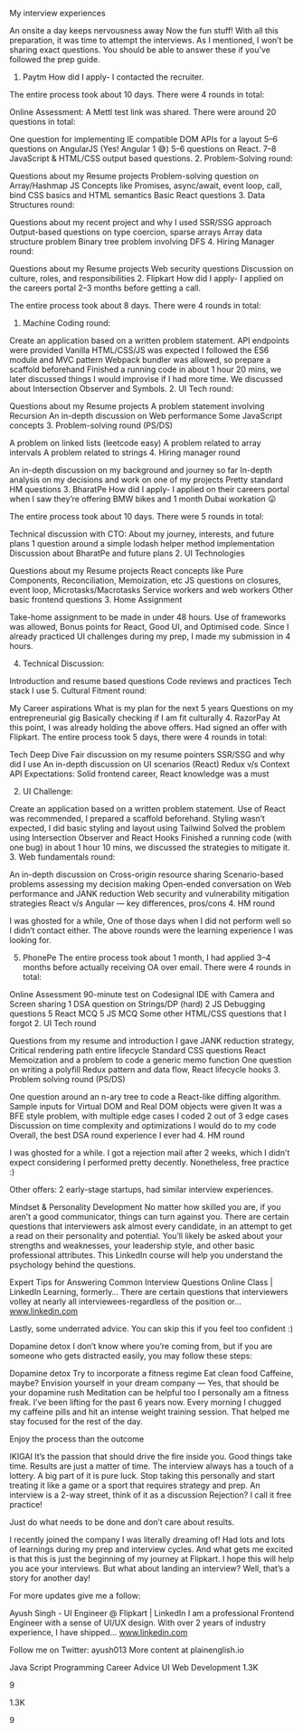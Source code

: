 My interview experiences

An onsite a day keeps nervousness away
Now the fun stuff! With all this preparation, it was time to attempt the interviews. As I mentioned, I won’t be sharing exact questions. You should be able to answer these if you’ve followed the prep guide.

1. Paytm
   How did I apply- I contacted the recruiter.

The entire process took about 10 days. There were 4 rounds in total:

Online Assessment:
A Mettl test link was shared. There were around 20 questions in total:

One question for implementing IE compatible DOM APIs for a layout
5–6 questions on AngularJS (Yes! Angular 1 😅)
5–6 questions on React.
7–8 JavaScript & HTML/CSS output based questions. 2. Problem-Solving round:

Questions about my Resume projects
Problem-solving question on Array/Hashmap
JS Concepts like Promises, async/await, event loop, call, bind
CSS basics and HTML semantics
Basic React questions 3. Data Structures round:

Questions about my recent project and why I used SSR/SSG approach
Output-based questions on type coercion, sparse arrays
Array data structure problem
Binary tree problem involving DFS 4. Hiring Manager round:

Questions about my Resume projects
Web security questions
Discussion on culture, roles, and responsibilities 2. Flipkart
How did I apply- I applied on the careers portal 2–3 months before getting a call.

The entire process took about 8 days. There were 4 rounds in total:

1. Machine Coding round:

Create an application based on a written problem statement.
API endpoints were provided
Vanilla HTML/CSS/JS was expected
I followed the ES6 module and MVC pattern
Webpack bundler was allowed, so prepare a scaffold beforehand
Finished a running code in about 1 hour 20 mins, we later discussed things I would improvise if I had more time.
We discussed about Intersection Observer and Symbols. 2. UI Tech round:

Questions about my Resume projects
A problem statement involving Recursion
An in-depth discussion on Web performance
Some JavaScript concepts 3. Problem-solving round (PS/DS)

A problem on linked lists (leetcode easy)
A problem related to array intervals
A problem related to strings 4. Hiring manager round

An in-depth discussion on my background and journey so far
In-depth analysis on my decisions and work on one of my projects
Pretty standard HM questions 3. BharatPe
How did I apply- I applied on their careers portal when I saw they’re offering BMW bikes and 1 month Dubai workation 😛

The entire process took about 10 days. There were 5 rounds in total:

Technical discussion with CTO:
About my journey, interests, and future plans
1 question around a simple lodash helper method implementation
Discussion about BharatPe and future plans 2. UI Technologies

Questions about my Resume projects
React concepts like Pure Components, Reconciliation, Memoization, etc
JS questions on closures, event loop, Microtasks/Macrotasks
Service workers and web workers
Other basic frontend questions 3. Home Assignment

Take-home assignment to be made in under 48 hours. Use of frameworks was allowed, Bonus points for React, Good UI, and Optimised code. Since I already practiced UI challenges during my prep, I made my submission in 4 hours.

4. Technical Discussion:

Introduction and resume based questions
Code reviews and practices
Tech stack I use 5. Cultural Fitment round:

My Career aspirations
What is my plan for the next 5 years
Questions on my entrepreneurial gig
Basically checking if I am fit culturally 4. RazorPay
At this point, I was already holding the above offers. Had signed an offer with Flipkart. The entire process took 5 days, there were 4 rounds in total:

Tech Deep Dive
Fair discussion on my resume pointers
SSR/SSG and why did I use
An in-depth discussion on UI scenarios (React)
Redux v/s Context API
Expectations: Solid frontend career, React knowledge was a must

2. UI Challenge:

Create an application based on a written problem statement.
Use of React was recommended, I prepared a scaffold beforehand.
Styling wasn’t expected, I did basic styling and layout using Tailwind
Solved the problem using Intersection Observer and React Hooks
Finished a running code (with one bug) in about 1 hour 10 mins, we discussed the strategies to mitigate it. 3. Web fundamentals round:

An in-depth discussion on Cross-origin resource sharing
Scenario-based problems assessing my decision making
Open-ended conversation on Web performance and JANK reduction
Web security and vulnerability mitigation strategies
React v/s Angular — key differences, pros/cons 4. HM round

I was ghosted for a while, One of those days when I did not perform well so I didn’t contact either. The above rounds were the learning experience I was looking for.

5. PhonePe
   The entire process took about 1 month, I had applied 3–4 months before actually receiving OA over email. There were 4 rounds in total:

Online Assessment
90-minute test on Codesignal IDE with Camera and Screen sharing
1 DSA question on Strings/DP (hard)
2 JS Debugging questions
5 React MCQ
5 JS MCQ
Some other HTML/CSS questions that I forgot 2. UI Tech round

Questions from my resume and introduction I gave
JANK reduction strategy, Critical rendering path entire lifecycle
Standard CSS questions
React Memoization and a problem to code a generic memo function
One question on writing a polyfill
Redux pattern and data flow, React lifecycle hooks 3. Problem solving round (PS/DS)

One question around an n-ary tree to code a React-like diffing algorithm.
Sample inputs for Virtual DOM and Real DOM objects were given
It was a BFE style problem, with multiple edge cases
I coded 2 out of 3 edge cases
Discussion on time complexity and optimizations I would do to my code
Overall, the best DSA round experience I ever had 4. HM round

I was ghosted for a while. I got a rejection mail after 2 weeks, which I didn’t expect considering I performed pretty decently. Nonetheless, free practice :)

Other offers: 2 early-stage startups, had similar interview experiences.

Mindset & Personality Development
No matter how skilled you are, if you aren’t a good communicator, things can turn against you. There are certain questions that interviewers ask almost every candidate, in an attempt to get a read on their personality and potential. You’ll likely be asked about your strengths and weaknesses, your leadership style, and other basic professional attributes. This LinkedIn course will help you understand the psychology behind the questions.

Expert Tips for Answering Common Interview Questions Online Class | LinkedIn Learning, formerly…
There are certain questions that interviewers volley at nearly all interviewees-regardless of the position or…
www.linkedin.com

Lastly, some underrated advice. You can skip this if you feel too confident :)

Dopamine detox
I don’t know where you’re coming from, but if you are someone who gets distracted easily, you may follow these steps:

Dopamine detox
Try to incorporate a fitness regime
Eat clean food
Caffeine, maybe?
Envision yourself in your dream company — Yes, that should be your dopamine rush
Meditation can be helpful too
I personally am a fitness freak. I’ve been lifting for the past 6 years now. Every morning I chugged my caffeine pills and hit an intense weight training session. That helped me stay focused for the rest of the day.

Enjoy the process than the outcome

IKIGAI
It’s the passion that should drive the fire inside you.
Good things take time.
Results are just a matter of time.
The interview always has a touch of a lottery.
A big part of it is pure luck.
Stop taking this personally and start treating it like a game or a sport that requires strategy and prep.
An interview is a 2-way street, think of it as a discussion
Rejection? I call it free practice!

Just do what needs to be done and don’t care about results.

I recently joined the company I was literally dreaming of! Had lots and lots of learnings during my prep and interview cycles. And what gets me excited is that this is just the beginning of my journey at Flipkart. I hope this will help you ace your interviews. But what about landing an interview? Well, that’s a story for another day!

For more updates give me a follow:

Ayush Singh - UI Engineer @ Flipkart | LinkedIn
I am a professional Frontend Engineer with a sense of UI/UX design. With over 2 years of industry experience, I have shipped…
www.linkedin.com

Follow me on Twitter: ayush013
More content at plainenglish.io

Java Script
Programming
Career Advice
UI
Web Development
1.3K

9

1.3K

9
